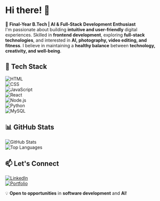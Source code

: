 # Hi there! 👋  

🚀 **Final-Year B.Tech | AI & Full-Stack Development Enthusiast**  
I'm passionate about building **intuitive and user-friendly** digital experiences. Skilled in **frontend development**, exploring **full-stack technologies**, and interested in **AI, photography, video editing, and fitness**. I believe in maintaining a **healthy balance** between **technology, creativity, and well-being**.  

## 🔹 Tech Stack  
![HTML](https://img.shields.io/badge/HTML-E34F26?style=for-the-badge&logo=html5&logoColor=white)  
![CSS](https://img.shields.io/badge/CSS-1572B6?style=for-the-badge&logo=css3&logoColor=white)  
![JavaScript](https://img.shields.io/badge/JavaScript-F7DF1E?style=for-the-badge&logo=javascript&logoColor=black)  
![React](https://img.shields.io/badge/React-61DAFB?style=for-the-badge&logo=react&logoColor=black)  
![Node.js](https://img.shields.io/badge/Node.js-339933?style=for-the-badge&logo=nodedotjs&logoColor=white)  
![Python](https://img.shields.io/badge/Python-3776AB?style=for-the-badge&logo=python&logoColor=white)  
![MySQL](https://img.shields.io/badge/MySQL-4479A1?style=for-the-badge&logo=mysql&logoColor=white)  

## 📊 GitHub Stats  
![GitHub Stats](https://github-readme-stats.vercel.app/api?username=your-username&show_icons=true&theme=radical)  
![Top Languages](https://github-readme-stats.vercel.app/api/top-langs/?username=your-username&layout=compact&theme=tokyonight)  

## 📫 Let's Connect  
[![LinkedIn](https://img.shields.io/badge/LinkedIn-blue?style=for-the-badge&logo=linkedin)](https://www.linkedin.com/in/ammar-adil-33663122b)  
[![Portfolio](https://img.shields.io/badge/Portfolio-000?style=for-the-badge&logo=vercel&logoColor=white)](https://yourportfolio.com)  

💡 **Open to opportunities** in **software development** and **AI**!  


<!--
**ammaradil20/ammaradil20** is a ✨ _special_ ✨ repository because its `README.md` (this file) appears on your GitHub profile.

Here are some ideas to get you started:

- 🔭 I’m currently working on ...
- 🌱 I’m currently learning ...
- 👯 I’m looking to collaborate on ...
- 🤔 I’m looking for help with ...
- 💬 Ask me about ...
- 📫 How to reach me: ...
- 😄 Pronouns: ...
- ⚡ Fun fact: ...
-->
